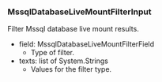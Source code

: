 ### MssqlDatabaseLiveMountFilterInput
Filter Mssql database live mount results.

- field: MssqlDatabaseLiveMountFilterField
  - Type of filter.
- texts: list of System.Strings
  - Values for the filter type.
